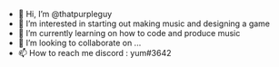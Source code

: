 - 👋 Hi, I’m @thatpurpleguy
- 👀 I’m interested in starting out making music and designing a game
- 🌱 I’m currently learning on how to code and produce music 
- 💞️ I’m looking to collaborate on ...
- 📫 How to reach me discord : yum#3642

<!---
thatpurpleguy/thatpurpleguy is a ✨ special ✨ repository because its `README.md` (this file) appears on your GitHub profile.
You can click the Preview link to take a look at your changes.
--->
